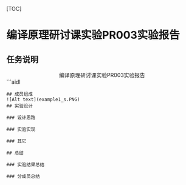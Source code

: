 [TOC]

# 编译原理研讨课实验PR003实验报告

## 任务说明
<center>编译原理研讨课实验PR003实验报告</center>
```aidl

```
## 成员组成
![Alt text](example1_s.PNG)
## 实验设计

### 设计思路

### 实验实现

### 其它

## 总结

### 实验结果总结

### 分成员总结
